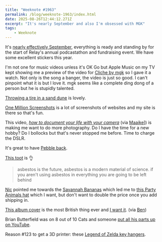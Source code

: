 ```yaml
---
title: "Weeknote #1963"
permalink: /blog/weeknote-1963/index.html
date: 2025-08-26T12:44:12.271Z
excerpt: "It's nearly September and also I'm obsessed with MGK"
tags:
    - Weeknote
---
```


It's [nearly effectively September](https://isitseptember.fyi/), everything is ready and standing by for the start of Relay's annual podcastathon and fundraising event. We have some excellent stickers this year.

I'm not one for music videos unless it's OK Go but Apple Music on my TV kept showing me a preview of the video for [Cliche by mgk](https://www.youtube.com/watch?v=m4DVbm9zeR0) so I gave it a watch. Not only is the song a banger, the video is just so good. I can't pinpoint what it is but I love it. mgk seems like a complete ding dong of a person but he is stupidly talented.

[Throwing a tire in a sand dune](https://www.youtube.com/watch?v=tLpQ5bcxouw) is lovely.

[One Million Screenshots](https://onemillionscreenshots.com/?q=rknight.me) is a lot of screenshots of websites and my site is there so that's fun. 

This video, [_how to document your life with your camera_](https://www.youtube.com/watch?v=gScghz6pQjM) (via [Maaike](https://www.maaikebrinkhof.nl/author/maaikebrinkhof/)]) is making me want to do more photography. Do I have the time for a new hobby? Do I bollocks but that's never stopped me before. Time to charge the DSLR.

It's great to have [Pebble back](https://ericmigi.com/blog/pebble-time-2-design-reveal).

[This toot](https://starlite.rodeo/@ana/115028829824314403) is 👌

> asbestos is the future, asbestos is a modern material of science. if you aren't using asbestos in everything you are going to be left behind

[Nic](https://niclake.me) pointed me towards the [Savannah Bananas](https://shop.thesavannahbananas.com) which led me to [this Party Animals hat](https://shop.thesavannahbananas.com/products/party-animals-5950-alternate-hat-pink?variant=44364844892398) which I want, but don't want to double the price once you add shipping in.

[This album cover](https://slime-city.bandcamp.com/album/national-record-of-achievement) is the most British thing ever and [I want it](https://slimecitymusic.bigcartel.com). (via [Ben](https://bendaubney.com))

Brian Butterfield was on 8 out of 10 Cats and someone [put all his parts up on YouTube](https://www.youtube.com/watch?v=4elRs_UQpV4).

Reason #123 to get a 3D printer: these [Legend of Zelda key hangers](https://makerworld.com/en/models/1730094-zelda-treasure-chest-modular-key-hanger#profileId-1837578).